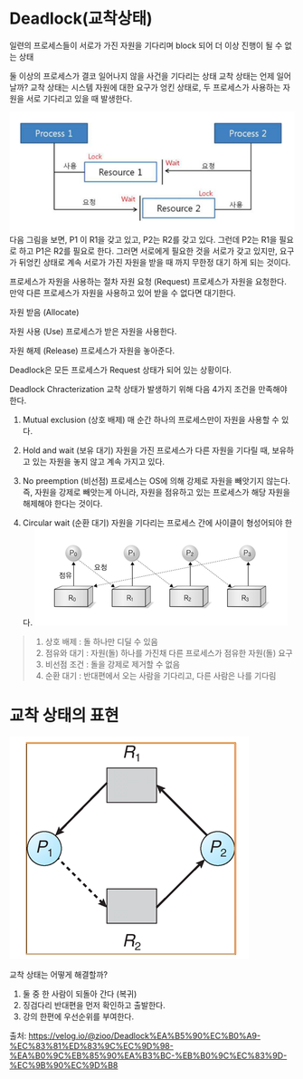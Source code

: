 # Deadlock(교착상태)

일련의 프로세스들이 서로가 가진 자원을 기다리며 block 되어 더 이상 진행이 될 수 없는 상태

둘 이상의 프로세스가 결코 일어나지 않을 사건을 기다리는 상태
교착 상태는 언제 일어날까?
교착 상태는 시스템 자원에 대한 요구가 엉킨 상태로, 두 프로세스가 사용하는 자원을 서로 기다리고 있을 때 발생한다.

![img.png](img.png)
다음 그림을 보면,
P1 이 R1을 갖고 있고, P2는 R2를 갖고 있다. 그런데 P2는 R1을 필요로 하고 P1은 R2를 필요로 한다. 그러면 서로에게 필요한 것을 서로가 갖고 있지만, 요구가 뒤엉킨 상태로 계속 서로가 가진 자원을 받을 때 까지 무한정 대기 하게 되는 것이다.

프로세스가 자원을 사용하는 절차
자원 요청 (Request)
프로세스가 자원을 요청한다. 만약 다른 프로세스가 자원을 사용하고 있어 받을 수 없다면 대기한다.

자원 받음 (Allocate)

자원 사용 (Use)
프로세스가 받은 자원을 사용한다.

자원 해제 (Release)
프로세스가 자원을 놓아준다.

Deadlock은 모든 프로세스가 Request 상태가 되어 있는 상황이다.

Deadlock Chracterization
교착 상태가 발생하기 위해 다음 4가지 조건을 만족해야 한다.

1. Mutual exclusion (상호 배제)
   매 순간 하나의 프로세스만이 자원을 사용할 수 있다.

2. Hold and wait (보유 대기)
   자원을 가진 프로세스가 다른 자원을 기다릴 때, 보유하고 있는 자원을 놓지 않고 계속 가지고 있다.

3. No preemption (비선점)
   프로세스는 OS에 의해 강제로 자원을 빼앗기지 않는다.
   즉, 자원을 강제로 빼앗는게 아니라, 자원을 점유하고 있는 프로세스가 해당 자원을 해제해야 한다는 것이다.

4. Circular wait (순환 대기)
   자원을 기다리는 프로세스 간에 사이클이 형성어되야 한다.
![img_1.png](img_1.png)

>1. 상호 배제 : 돌 하나만 디딜 수 있음
>2. 점유와 대기 : 자원(돌) 하나를 가진채 다른 프로세스가 점유한 자원(돌) 요구
>3. 비선점 조건 : 돌을 강제로 제거할 수 없음
>4. 순환 대기 : 반대편에서 오는 사람을 기다리고, 다른 사람은 나를 기다림


# 교착 상태의 표현

![img_2.png](img_2.png)

교착 상태는 어떻게 해결할까?
1. 둘 중 한 사람이 되돌아 간다 (복귀)
2. 징검다리 반대편을 먼저 확인하고 출발한다.
3. 강의 한편에 우선순위를 부여한다.


출처: https://velog.io/@zioo/Deadlock%EA%B5%90%EC%B0%A9-%EC%83%81%ED%83%9C%EC%9D%98-%EA%B0%9C%EB%85%90%EA%B3%BC-%EB%B0%9C%EC%83%9D-%EC%9B%90%EC%9D%B8
